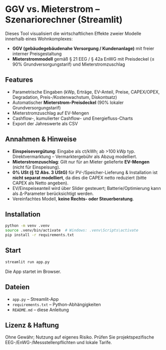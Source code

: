 # GGV vs. Mieterstrom – Szenariorechner (Streamlit)

Dieses Tool visualisiert die wirtschaftlichen Effekte zweier Modelle innerhalb eines Wohnkomplexes:
- **GGV (gebäudegebäudenahe Versorgung / Kundenanlage)** mit freier interner Preisgestaltung
- **Mieterstrommodell** gemäß § 21 EEG / § 42a EnWG mit Preisdeckel (≤ 90% Grundversorgungstarif) und Mieterstromzuschlag

## Features
- Parametrische Eingaben (kWp, Erträge, EV-Anteil, Preise, CAPEX/OPEX, Degradation, Preis-/Kostenwachstum, Diskontsatz)
- Automatischer **Mieterstrom-Preisdeckel** (90% lokaler Grundversorgungstarif)
- Mieterstromzuschlag auf EV-Mengen
- Cashflow-, kumulierter Cashflow- und Energiefluss-Charts
- Export der Jahreswerte als CSV

## Annahmen & Hinweise
- **Einspeisevergütung**: Eingabe als ct/kWh; ab >100 kWp typ. Direktvermarktung – Vermarktergebühr als Abzug modelliert.
- **Mieterstromzuschlag**: Gilt nur für an Mieter gelieferte **EV-Mengen** (nicht für Einspeisung).
- **0% USt (§ 12 Abs. 3 UStG)** für PV-/Speicher-Lieferung & Installation ist **nicht separat modelliert**, da dies die CAPEX netto reduziert (bitte CAPEX als Netto angeben).
- EV/Einspeiseanteil wird über Slider gesteuert; Batterie/Optimierung kann als Δ-Parameter berücksichtigt werden.
- Vereinfachtes Modell, **keine Rechts- oder Steuerberatung**.

## Installation
```bash
python -m venv .venv
source .venv/bin/activate  # Windows: .venv\Scripts\activate
pip install -r requirements.txt
```

## Start
```bash
streamlit run app.py
```
Die App startet im Browser.

## Dateien
- `app.py` – Streamlit-App
- `requirements.txt` – Python-Abhängigkeiten
- `README.md` – diese Anleitung

## Lizenz & Haftung
Ohne Gewähr; Nutzung auf eigenes Risiko. Prüfen Sie projektspezifische EEG-/EnWG-/Messstellenpflichten und lokale Tarife.
